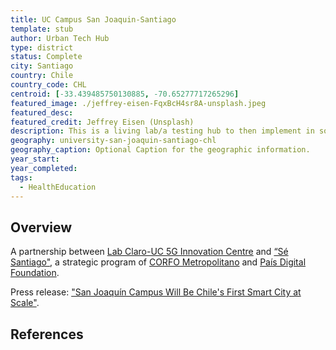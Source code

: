 ```yaml
---
title: UC Campus San Joaquin-Santiago
template: stub
author: Urban Tech Hub
type: district
status: Complete
city: Santiago
country: Chile
country_code: CHL
centroid: [-33.439485750130885, -70.65277717265296]
featured_image: ./jeffrey-eisen-FqxBcH4sr8A-unsplash.jpeg
featured_desc:
featured_credit: Jeffrey Eisen (Unsplash)
description: This is a living lab/a testing hub to then implement in some boroughs of Santiago (6M pop), Claro + leverage 5G tech. It has already has 8 on-going intitatives (most small, low cost) and during 2023 it will implement the rest (9 more).
geography: university-san-joaquin-santiago-chl
geography_caption: Optional Caption for the geographic information.
year_start:
year_completed:
tags:
  - HealthEducation
---
```


## Overview

A partnership between [Lab Claro-UC 5G Innovation Centre](https://noticias.clarochile.cl/noticias/el-mercurio-destaca-avances-del-lab-claro-centro-de-innovacion-uc-5g/) and [“Sé Santiago"](https://www.sesantiago.cl/), a strategic program of [CORFO Metropolitano](https://corfo.cl/sites/cpp/movil/webingles) and [País Digital Foundation](https://paisdigital.org/).

Press release: ["San Joaquín Campus Will Be Chile's First Smart City at Scale"](https://www.uc.cl/en/news/san-joaquin-campus-will-be-chiles-first-smart-city-at-scale/).

## References
